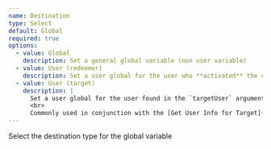 ```yaml
---
name: Destination
type: Select
default: Global
required: true
options:
  - value: Global
    description: Set a general global variable (non user variable)
  - value: User (redeemer)
    description: Set a user global for the user who **activated** the currently executing action
  - value: User (target)
    description: |
      Set a user global for the user found in the `targetUser` argument
      <br>
      Commonly used in conjunction with the [Get User Info for Target](/api/sub-actions/twitch/user/get-user-info-for-target) sub-action
---
```


Select the destination type for the global variable

